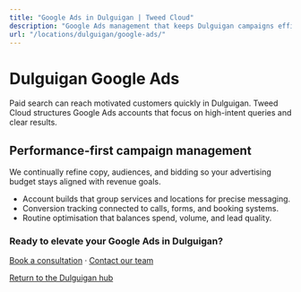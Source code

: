 ```yaml
---
title: "Google Ads in Dulguigan | Tweed Cloud"
description: "Google Ads management that keeps Dulguigan campaigns efficient and measurable."
url: "/locations/dulguigan/google-ads/"
---
```


# Dulguigan Google Ads

Paid search can reach motivated customers quickly in Dulguigan. Tweed Cloud structures Google Ads accounts that focus on high-intent queries and clear results.

## Performance-first campaign management

We continually refine copy, audiences, and bidding so your advertising budget stays aligned with revenue goals.

- Account builds that group services and locations for precise messaging.
- Conversion tracking connected to calls, forms, and booking systems.
- Routine optimisation that balances spend, volume, and lead quality.

### Ready to elevate your Google Ads in Dulguigan?

[Book a consultation](/consultation/) · [Contact our team](/contact/)

[Return to the Dulguigan hub](/locations/dulguigan/)
